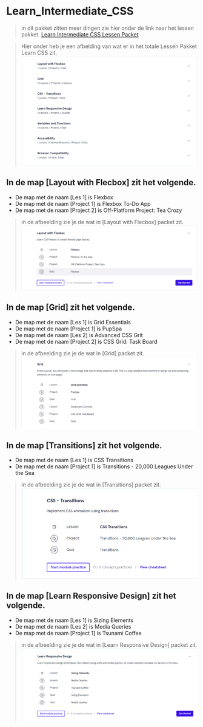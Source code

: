 # Learn_Intermediate_CSS
> in dit pakket zitten meer dingen zie hier onder de link naar het lessen pakket.
[Learn Intermediate CSS Lessen Packet](https://www.codecademy.com/enrolled/courses/learn-intermediate-css)

> Hier onder heb je een afbelding van wat er in het totale Lessen Pakket Learn CSS zit.
![Syllabus](./README/img/Syllabus.png)

## In de map [Layout with Flecbox] zit het volgende.
- De map met de naam [Les 1] is Flexbox
- De map met de naam [Project 1] is Flexbox To-Do App
- De map met de naam [Project 2] is Off-Platform Project: Tea Crozy

> in de afbeelding zie je de wat in [Layout with Flecbox] packet zit.
![Layout with Flecbox](./README/img/Layout_with_Flecbox.png)

## In de map [Grid] zit het volgende.
- De map met de naam [Les 1] is Grid Essentials
- De map met de naam [Project 1] is PupSpa
- De map met de naam [Les 2] is Advanced CSS Grit
- De map met de naam [Project 2] is CSS Grid: Task Board

> in de afbeelding zie je de wat in [Grid] packet zit.
![Grid](./README/img/Grid.png)

## In de map [Transitions] zit het volgende.
- De map met de naam [Les 1] is CSS Transitions
- De map met de naam [Project 1] is Transitions - 20,000 Leagues Under the Sea

> in de afbeelding zie je de wat in [Transitions] packet zit.
![Transitions](./README/img/Transitions.png)

## In de map [Learn Responsive Design] zit het volgende.
- De map met de naam [Les 1] is Sizing Elements
- De map met de naam [Les 2] is Media Queries
- De map met de naam [Project 1] is Tsunami Coffee

> in de afbeelding zie je de wat in [Learn Responsive Design] packet zit.
![Learn Responsive Design](./README/img/Learn_Responsive_Design.png)